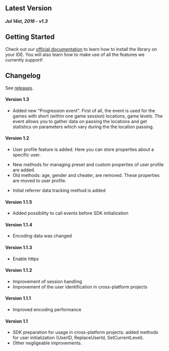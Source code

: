 Latest Version 
--------------
##### _Jul 14st, 2016_ - v1.3

Getting Started
---------------
Check out our [official documentation](https://www.devtodev.com/help/96/devtodev_sdk_for_mac_os_integration/) to learn how to install the library on your IDE. You will also learn how to make use of all the features we currently support!

Changelog
---------
See [releases](https://github.com/devtodev-analytics/macos-sdk/releases).

#### Version 1.3
* Added new "Progression event". First of all, the event is used for the games with short (within one game session) locations, game levels. The event allows you to gather data on passing the locations and get statistics on parameters which vary during the the location passing.

#### Version 1.2
* User profile feature is added. Here you can store properties about a specific user.
 - New methods for managing preset and custom properties of user profile are added.
 - Old methods: age, gender and cheater, are removed. These properties are moved to user profile.
* Initial referrer data tracking method is added

#### Version 1.1.5
* Added possibility to call events before SDK initialization

#### Version 1.1.4
* Encoding data was changed

#### Version 1.1.3
* Enable https

#### Version 1.1.2
* Improvement of session handling
* Improvement of the user identification in cross-platform projects

#### Version 1.1.1
* Improved encoding performance

#### Version 1.1
* SDK preparation for usage in cross-platform projects: added methods for user initialization (UserID, ReplaceUserId, SetCurrentLevel).
* Other negligeable improvements.
